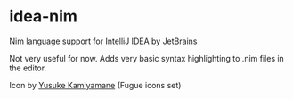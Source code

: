 # idea-nim
Nim language support for IntelliJ IDEA by JetBrains

Not very useful for now. Adds very basic syntax highlighting to .nim files in the editor.

Icon by <a href="http://p.yusukekamiyamane.com/">Yusuke Kamiyamane</a> (Fugue icons set)